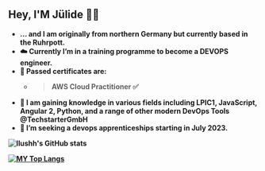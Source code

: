 ## <b> Hey, I'M Jülide :ok_woman:
<!--


- 🔭 I’m currently working on ...
- 🌱 I’m currently learning ...
- 👯 I’m looking to collaborate on ...
- 🤔 I’m looking for help with ...
- 💬 Ask me about ...
 How to reach me: ...
- 😄 Pronouns: ...
- ⚡ Fun fact: ... -->

- ... and I am originally from northern Germany but currently based in the Ruhrpott.
- :cloud: Currently I’m in a training programme to become a DEVOPS engineer.
- :star2: Passed certificates are: 
  * > AWS Cloud Practitioner :white_check_mark:
- :book: I am gaining knowledge in various fields including LPIC1, JavaScript, Angular 2, Python, and a range of other modern DevOps Tools @TechstarterGmbH
- :muscle: I’m seeking a devops apprenticeships starting in July 2023.




![Ilushh's GitHub stats](https://github-readme-stats.vercel.app/api?username=ilushh&theme=aura_dark&show_icons=true)



[![MY Top Langs](https://github-readme-stats.vercel.app/api/top-langs/?username=ilushh&layout=compact)](https://github.com/anuraghazra/github-readme-stats)
